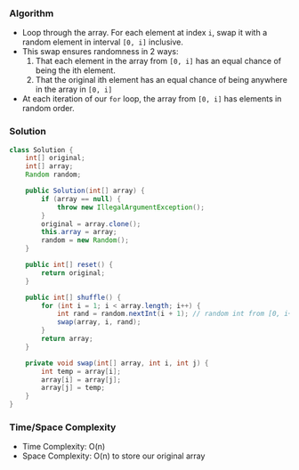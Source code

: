 ### Algorithm

- Loop through the array. For each element at index `i`, swap it with a random element in interval `[0, i]` inclusive.
- This swap ensures randomness in 2 ways:
  1. That each element in the array from `[0, i]` has an equal chance of being the ith element.
  1. That the original ith element has an equal chance of being anywhere in the array in `[0, i]`
- At each iteration of our `for` loop, the array from `[0, i]` has elements in random order.

### Solution

```java
class Solution {
    int[] original;
    int[] array;
    Random random;

    public Solution(int[] array) {
        if (array == null) {
            throw new IllegalArgumentException();
        }
        original = array.clone();
        this.array = array;
        random = new Random();
    }

    public int[] reset() {
        return original;
    }

    public int[] shuffle() {
        for (int i = 1; i < array.length; i++) {
            int rand = random.nextInt(i + 1); // random int from [0, i+1) exclusive. Same as [0, i] inclusive
            swap(array, i, rand);
        }
        return array;
    }

    private void swap(int[] array, int i, int j) {
        int temp = array[i];
        array[i] = array[j];
        array[j] = temp;
    }
}
```

### Time/Space Complexity

-  Time Complexity: O(n)
- Space Complexity: O(n) to store our original array
